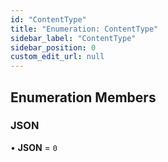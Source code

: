 ```yaml
---
id: "ContentType"
title: "Enumeration: ContentType"
sidebar_label: "ContentType"
sidebar_position: 0
custom_edit_url: null
---
```


## Enumeration Members

### JSON

• **JSON** = ``0``
